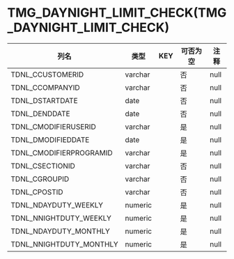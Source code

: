# TMG_DAYNIGHT_LIMIT_CHECK(TMG_DAYNIGHT_LIMIT_CHECK)
| 列名   | 类型   | KEY  | 可否为空 | 注释   |
| ---- | ---- | ---- | ---- | ---- |
|TDNL_CCUSTOMERID|varchar||否|null|
|TDNL_CCOMPANYID|varchar||否|null|
|TDNL_DSTARTDATE|date||否|null|
|TDNL_DENDDATE|date||否|null|
|TDNL_CMODIFIERUSERID|varchar||是|null|
|TDNL_DMODIFIEDDATE|date||是|null|
|TDNL_CMODIFIERPROGRAMID|varchar||是|null|
|TDNL_CSECTIONID|varchar||否|null|
|TDNL_CGROUPID|varchar||否|null|
|TDNL_CPOSTID|varchar||否|null|
|TDNL_NDAYDUTY_WEEKLY|numeric||是|null|
|TDNL_NNIGHTDUTY_WEEKLY|numeric||是|null|
|TDNL_NDAYDUTY_MONTHLY|numeric||是|null|
|TDNL_NNIGHTDUTY_MONTHLY|numeric||是|null|
